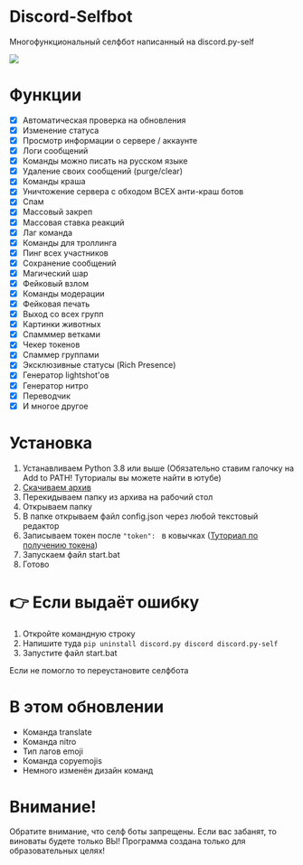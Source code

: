 # Discord-Selfbot
Многофункциональный селфбот написанный на discord.py-self

![](https://github.com/Its-LALOL/Discord-Selfbot/raw/main/cogs/screenshot.png)

# Функции
- [x] Автоматическая проверка на обновления
- [x] Изменение статуса
- [x] Просмотр информации о сервере / аккаунте
- [x] Логи сообщений
- [x] Команды можно писать на русском языке
- [x] Удаление своих сообщений (purge/clear)
- [x] Команды краша
- [x] Уничтожение сервера с обходом ВСЕХ анти-краш ботов
- [x] Спам
- [x] Массовый закреп
- [x] Массовая ставка реакций
- [x] Лаг команда
- [x] Команды для троллинга
- [x] Пинг всех участников
- [x] Сохранение сообщений
- [x] Магический шар
- [x] Фейковый взлом
- [x] Команды модерации
- [x] Фейковая печать
- [x] Выход со всех групп
- [x] Картинки животных
- [x] Спамммер ветками
- [x] Чекер токенов
- [x] Спаммер группами
- [x] Эксклюзивные статусы (Rich Presence)
- [x] Генератор lightshot'ов
- [x] Генератор нитро
- [x] Переводчик
- [x] И многое другое

# Установка
1. Устанавливаем Python 3.8 или выше (Обязательно ставим галочку на Add to PATH! Туториалы вы можете найти в ютубе)
2. [Скачиваем архив](https://github.com/Its-LALOL/Discord-Selfbot/archive/refs/heads/main.zip)
3. Перекидываем папку из архива на рабочий стол
4. Открываем папку
5. В папке открываем файл config.json через любой текстовый редактор
6. Записываем токен после `"token": ` в ковычках ([Туториал по получению токена](https://youtu.be/9eE39IGQNcs))
7. Запускаем файл start.bat
8. Готово

# 👉 Если выдаёт ошибку
1. Откройте командную строку
2. Напишите туда `pip uninstall discord.py discord discord.py-self`
3. Запустите файл start.bat

Если не помогло то переустановите селфбота

# В этом обновлении
- Команда translate
- Команда nitro
- Тип лагов emoji
- Команда copyemojis
- Немного изменён дизайн команд

# Внимание!
Обратите внимание, что селф боты запрещены. Если вас забанят, то виноваты будете только ВЫ!
Программа создана только для образовательных целях!

